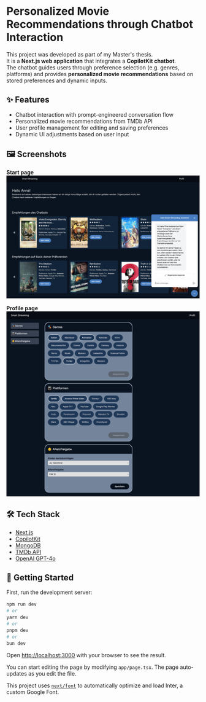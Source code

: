 # Personalized Movie Recommendations through Chatbot Interaction

This project was developed as part of my Master's thesis.  
It is a **Next.js web application** that integrates a **CopilotKit chatbot**.  
The chatbot guides users through preference selection (e.g. genres, platforms) and provides **personalized movie recommendations** based on stored preferences and dynamic inputs.

## ✨ Features
- Chatbot interaction with prompt-engineered conversation flow
- Personalized movie recommendations from TMDb API
- User profile management for editing and saving preferences
- Dynamic UI adjustments based on user input

## 🖼️ Screenshots

**Start page**  
![Start Page](docs/Startseite.png)

**Profile page**  
![Profile Page](docs/Profilseite.png)



## 🛠️ Tech Stack
- [Next.js](https://nextjs.org/)
- [CopilotKit](https://copilotkit.ai/)
- [MongoDB](https://www.mongodb.com/)
- [TMDb API](https://www.themoviedb.org/documentation/api)
- [OpenAI GPT-4o](https://openai.com)

## 🚀 Getting Started

First, run the development server:

```bash
npm run dev
# or
yarn dev
# or
pnpm dev
# or
bun dev
```

Open [http://localhost:3000](http://localhost:3000) with your browser to see the result.

You can start editing the page by modifying `app/page.tsx`. The page auto-updates as you edit the file.

This project uses [`next/font`](https://nextjs.org/docs/basic-features/font-optimization) to automatically optimize and load Inter, a custom Google Font.

